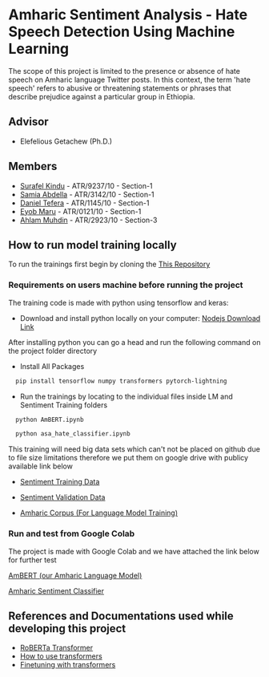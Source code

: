 # Amharic Sentiment Analysis - Hate Speech Detection Using Machine Learning

The scope of this project is limited to the presence or absence of hate 
speech on Amharic language Twitter posts. In this context, the term 'hate speech' 
refers to abusive or threatening statements or phrases that describe prejudice against 
a particular group in Ethiopia.


## Advisor

- Elefelious Getachew (Ph.D.)


## Members

- [Surafel Kindu](https://github.com/Surafeljava) - ATR/9237/10 - Section-1
- [Samia Abdella](https://github.com/Surafeljava) - ATR/3142/10 - Section-1
- [Daniel Tefera](https://github.com/Surafeljava) - ATR/1145/10 - Section-1
- [Eyob Maru](https://github.com/Surafeljava) - ATR/0121/10 - Section-1
- [Ahlam Muhdin](https://github.com/Surafeljava) - ATR/2923/10 - Section-3

## How to run model training locally

To run the trainings first begin by cloning the [This Repository](https://github.com/Surafeljava/asa-training)

### Requirements on users machine before running the project

The training code is made with python using tensorflow and keras:

* Download and install python locally on your computer: [Nodejs Download Link](https://www.python.org/downloads/)

After installing python you can go a head and run the following command on the project folder directory

* Install All Packages

```bash
  pip install tensorflow numpy transformers pytorch-lightning
```

* Run the trainings by locating to the individual files inside LM and Sentiment Training folders

```bash
  python AmBERT.ipynb
```

```bash
  python asa_hate_classifier.ipynb
```

This training will need big data sets which can't not be placed on github due to file size limitations therefore we put them on google drive with publicy available link below

- [Sentiment Training Data](https://drive.google.com/file/d/1HtCquADZQl0WxKEnlWoS0-j5kORU5QjL/view?usp=sharing)
- [Sentiment Validation Data](https://drive.google.com/file/d/1scM0dxX5dSFnipDENhUQB-Glv_4SI7mz/view?usp=sharing)

- [Amharic Corpus (For Language Model Training)](https://drive.google.com/file/d/1eQ5wjUvqwpg63SlfdltDK76Bgiaa3rrg/view?usp=sharing)

### Run and test from Google Colab

The project is made with Google Colab and we have attached the link below for further test

[AmBERT (our Amharic Language Model)](https://colab.research.google.com/drive/1oOoVFRzjXiFFoqR3ZhTkI-f2OlU9Dza_?usp=sharing)

[Amharic Sentiment Classifier](https://colab.research.google.com/drive/1oOoVFRzjXiFFoqR3ZhTkI-f2OlU9Dza_?usp=sharing)

## References and Documentations used while developing this project

* [RoBERTa Transformer](https://huggingface.co/docs/transformers/model_doc/roberta)
* [How to use transformers](https://www.youtube.com/watch?v=LE3NfEULV6k&t=1171s)
* [Finetuning with transformers](https://www.youtube.com/watch?v=GSt00_-0ncQ&t=552s)
